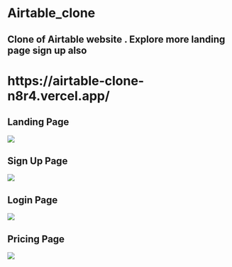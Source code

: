 <h1> Airtable_clone</h1>
<h2>Clone of Airtable website . Explore more landing page sign up also </h2>

<h1>https://airtable-clone-n8r4.vercel.app/</h1>
<h2>Landing Page</h2>
<img src="https://user-images.githubusercontent.com/107942112/225513943-1fa5e24d-c9e0-447b-b9a1-500bda20388f.png"/>
<h2>Sign Up Page</h2>
<img src="https://user-images.githubusercontent.com/107942112/225513997-23aecd46-32ce-47bf-bc65-33d0100ea5d6.png"/>
<h2>Login Page</h2>
<img src="https://user-images.githubusercontent.com/107942112/225514071-92a0c19f-1838-43a4-bc39-bb4a4690c633.png"/>
<h2>Pricing Page</h2>
<img src="https://user-images.githubusercontent.com/107942112/225514094-c06b5bcb-0e38-4b45-bf30-1b91f98738a3.png"/>
